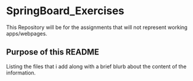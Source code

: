 # SpringBoard_Exercises

   This Repository will be for the assignments that will not represent working apps/webpages.

## Purpose of this README
 
  Listing the files that i add along with a brief blurb about the content of the information.

